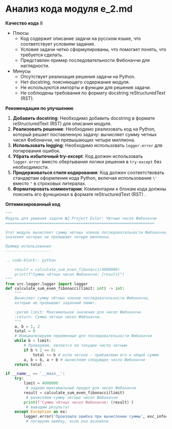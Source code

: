# Анализ кода модуля e_2.md

**Качество кода**
8
- Плюсы
    -  Код содержит описание задачи на русском языке, что соответствует условиям задания.
    -  Условия задачи четко сформулированы, что помогает понять, что требуется сделать.
    -  Представлен пример последовательности Фибоначчи для наглядности.
- Минусы
    -  Отсутствует реализация решения задачи на Python.
    -  Нет docstring, поясняющего содержание модуля.
    -  Не используются импорты и функции для решения задачи.
    -  Не соблюдены требования по формату docstring reStructuredText (RST).

**Рекомендации по улучшению**
1. **Добавить docstring**: Необходимо добавить docstring в формате reStructuredText (RST) для описания модуля.
2. **Реализовать решение**: Необходимо реализовать код на Python, который решает поставленную задачу: вычисляет сумму четных чисел Фибоначчи, не превышающих четыре миллиона.
3. **Использовать logging**: Необходимо использовать `logger.error` для логирования ошибок.
4. **Убрать избыточный try-except**: Код должен использовать `logger.error` вместо обертывания логики решения в `try-except` без необходимости.
5. **Придерживаться стиля кодирования**: Код должен соответствовать стандартам оформления кода Python, включая использование `\'` вместо `"` в строковых литералах.
6. **Форматировать комментарии**: Комментарии к блокам кода должны пояснять его функционал в формате reStructuredText (RST) .

**Оптимизированный код**
```python
"""
Модуль для решения задачи №2 Project Euler: Чётные числа Фибоначчи
=================================================================

Этот модуль вычисляет сумму чётных членов последовательности Фибоначчи,
значения которых не превышают четыре миллиона.

Пример использования
--------------------

.. code-block:: python

    result = calculate_sum_even_fibonacci(4000000)
    print(f"Сумма чётных чисел Фибоначчи: {result}")
"""
from src.logger.logger import logger
def calculate_sum_even_fibonacci(limit: int) -> int:
    """
    Вычисляет сумму чётных членов последовательности Фибоначчи,
    которые не превышают заданный лимит.

    :param limit: Максимальное значение для чисел Фибоначчи.
    :return: Сумма чётных чисел Фибоначчи.
    """
    a, b = 1, 2
    total = 0
    # Инициализируем переменные для последовательности Фибоначчи
    while b < limit:
        # Проверяем, является ли текущее число четным
        if b % 2 == 0:
            total += b # если четное - прибавляем его к общей сумме
        a, b = b, a + b # вычисляем следующее число Фибоначчи
    return total

if __name__ == '__main__':
    try:
        limit = 4000000
         # задаем максимальный предел для чисел Фибоначчи
        result = calculate_sum_even_fibonacci(limit)
         # вычисляем сумму четных чисел Фибоначчи
        print(f'Сумма чётных чисел Фибоначчи: {result}')
         # выводим результат
    except Exception as ex:
        logger.error('Произошла ошибка при вычислении суммы', exc_info=ex)
         # логируем ошибку, если она возникла

```